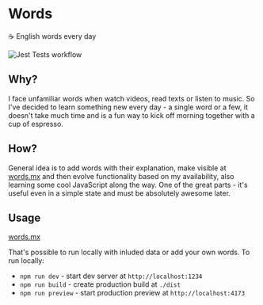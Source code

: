 # Words

☕ English words every day

![Jest Tests workflow](https://github.com/chausme/words/actions/workflows/jest-tests.yml/badge.svg)

## Why?

I face unfamiliar words when watch videos, read texts or listen to music. So I've decided to learn something new every day - a single word or a few, it doesn't take much time and is a fun way to kick off morning together with a cup of espresso.

## How?

General idea is to add words with their explanation, make visible at [words.mx](https://words.mx) and then evolve functionality based on my availability, also learning some cool JavaScript along the way. One of the great parts - it's useful even in a simple state and must be absolutely awesome later.

## Usage

[words.mx](https://words.mx)

That's possible to run locally with inluded data or add your own words. To run locally:

-   `npm run dev` - start dev server at `http://localhost:1234`
-   `npm run build` - create production build at `./dist`
-   `npm run preview` - start production preview at `http://localhost:4173`
